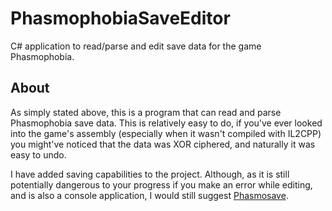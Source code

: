 # PhasmophobiaSaveEditor
C# application to read/parse and edit save data for the game Phasmophobia.

## About
As simply stated above, this is a program that can read and parse Phasmophobia save data. This is relatively easy to do, if you've ever looked into the game's assembly (especially when it wasn't compiled with IL2CPP) you might've noticed that the data was XOR ciphered, and naturally it was easy to undo.

I have added saving capabilities to the project. Although, as it is still potentially dangerous to your progress if you make an error while editing, and is also a console application, I would still suggest [Phasmosave](https://phasmosave.com).